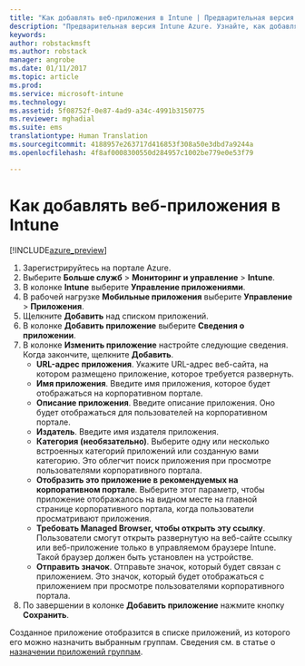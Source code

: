 ```yaml
---
title: "Как добавлять веб-приложения в Intune | Предварительная версия Intune Azure | Документация Майкрософт"
description: "Предварительная версия Intune Azure. Узнайте, как добавлять веб-приложения в Intune."
keywords: 
author: robstackmsft
ms.author: robstack
manager: angrobe
ms.date: 01/11/2017
ms.topic: article
ms.prod: 
ms.service: microsoft-intune
ms.technology: 
ms.assetid: 5f08752f-0e87-4ad9-a34c-4991b3150775
ms.reviewer: mghadial
ms.suite: ems
translationtype: Human Translation
ms.sourcegitcommit: 4188957e263717d416853f308a50e3dbd7a9244a
ms.openlocfilehash: 4f8af0008300550d284957c1002be779e0e53f79

---
```


# <a name="how-to-add-web-apps-to-intune"></a>Как добавлять веб-приложения в Intune

[!INCLUDE[azure_preview](../includes/azure_preview.md)]

1. Зарегистрируйтесь на портале Azure.
2. Выберите **Больше служб** > **Мониторинг и управление** > **Intune**.
3. В колонке **Intune** выберите **Управление приложениями**.
4. В рабочей нагрузке **Мобильные приложения** выберите **Управление** > **Приложения**.
5. Щелкните **Добавить** над списком приложений.
6. В колонке **Добавить приложение** выберите **Сведения о приложении**.
7. В колонке **Изменить приложение** настройте следующие сведения. Когда закончите, щелкните **Добавить**.
    - **URL-адрес приложения**. Укажите URL-адрес веб-сайта, на котором размещено приложение, которое требуется развернуть.
    - **Имя приложения**. Введите имя приложения, которое будет отображаться на корпоративном портале.
    - **Описание приложения**. Введите описание приложения. Оно будет отображаться для пользователей на корпоративном портале.
    - **Издатель**. Введите имя издателя приложения.
    - **Категория (необязательно)**. Выберите одну или несколько встроенных категорий приложений или созданную вами категорию. Это облегчит поиск приложения при просмотре пользователями корпоративного портала.
    - **Отобразить это приложение в рекомендуемых на корпоративном портале**. Выберите этот параметр, чтобы приложение отображалось на видном месте на главной странице корпоративного портала, когда пользователи просматривают приложения.
    - **Требовать Managed Browser, чтобы открыть эту ссылку**. Пользователи смогут открыть развернутую на веб-сайте ссылку или веб-приложение только в управляемом браузере Intune. Такой браузер должен быть установлен на устройстве.
    - **Отправить значок**. Отправьте значок, который будет связан с приложением. Это значок, который будет отображаться с приложением при просмотре пользователями корпоративного портала.
8. По завершении в колонке **Добавить приложение** нажмите кнопку **Сохранить**.

Созданное приложение отобразится в списке приложений, из которого его можно назначить выбранным группам. Сведения см. в статье о [назначении приложений группам](/intune-azure/manage-apps/deploy-apps).


<!--HONumber=Feb17_HO1-->


